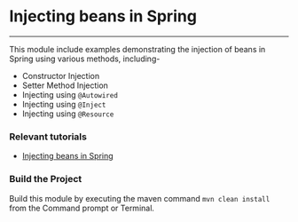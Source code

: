 # Injecting beans in Spring
***
This module include examples demonstrating the injection of beans in Spring using various methods, including-

* Constructor Injection
* Setter Method Injection
* Injecting using `@Autowired`
* Injecting using `@Inject`
* Injecting using `@Resource`

### Relevant tutorials
 - [Injecting beans in Spring](https://www.jhelper.com/injecting-beans-spring)


### Build the Project
Build this module by executing the maven command `mvn clean install` from the Command prompt or Terminal.

